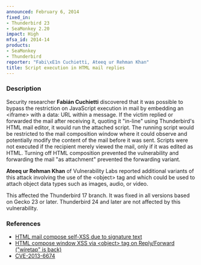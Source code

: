 ```yaml
---
announced: February 6, 2014
fixed_in:
- Thunderbird 23
- SeaMonkey 2.20
impact: High
mfsa_id: 2014-14
products:
- SeaMonkey
- Thunderbird
reporter: "Fabi\xE1n Cuchietti, Ateeq ur Rehman Khan"
title: Script execution in HTML mail replies
---
```


<h3>Description</h3>

<p>Security researcher <strong>Fabián Cuchietti</strong> discovered that
it was possible to bypass the restriction on JavaScript execution in mail by
embedding an &lt;iframe&gt; with a data: URL within a message. If the victim
replied or forwarded the mail after receiving it, quoting it "in-line"
using Thunderbird's HTML mail editor, it would run the attached script. The
running script would be restricted to the mail composition window where it could
observe and potentially modify the content of the mail before it was sent.
Scripts were not executed if the recipient merely viewed the mail, only if it
was edited as HTML. Turning off HTML composition prevented the vulnerability and
forwarding the mail "as attachment" prevented the forwarding
variant.</p>

<p><strong>Ateeq ur Rehman Khan</strong> of Vulnerability Labs reported
additional variants of this attack involving the use of the &lt;object&gt; tag
and which could be used to attach object data types such as images, audio, or
video.</p>

<p class="note">This affected the Thunderbird 17 branch. It was fixed in all
versions based on Gecko 23 or later. Thunderbird 24 and later are not affected
by this vulnerability.</p>

<h3>References</h3>

<ul>
  <li><a href="https://bugzilla.mozilla.org/show_bug.cgi?id=868267">
       HTML mail compose self-XSS due to signature text</a> </li>
  <li><a href="https://bugzilla.mozilla.org/show_bug.cgi?id=875818">
       HTML compose window XSS via &lt;object&gt; tag on Reply/Forward
("wiretap" is back)</a> </li>
  <li><a href="http://cve.mitre.org/cgi-bin/cvename.cgi?name=CVE-2013-6674" class="ex-ref">CVE-2013-6674</a> </li>
</ul>



